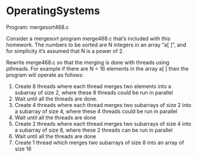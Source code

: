 # OperatingSystems

Program: mergesort468.c

Consider a mergesort program merge468.c that’s included with this homework.  The numbers to be sorted are N integers in an array “a[ ]”, and for simplicity it’s assumed that N is a power of 2.

Rewrite merge468.c so that the merging is done with threads using pthreads.  For example if there are N = 16 elements in the array a[ ] then the program will operate as follows:

1.	Create 8 threads where each thread merges two elements into a subarray of size 2, where these 8 threads could be run in parallel
2.	Wait until all the threads are done.
3.	Create 4 threads where each thread merges two subarrays of size 2 into a subarray of size 4, where these 4 threads could be run in parallel
4.	Wait until all the threads are done
5.	Create 2 threads where each thread merges two subarrays of size 4 into a subarray of size 8, where these 2 threads can be run in parallel
6.	Wait until all the threads are done
7.	Create 1 thread which merges two subarrays of size 8 into an array of size 16


